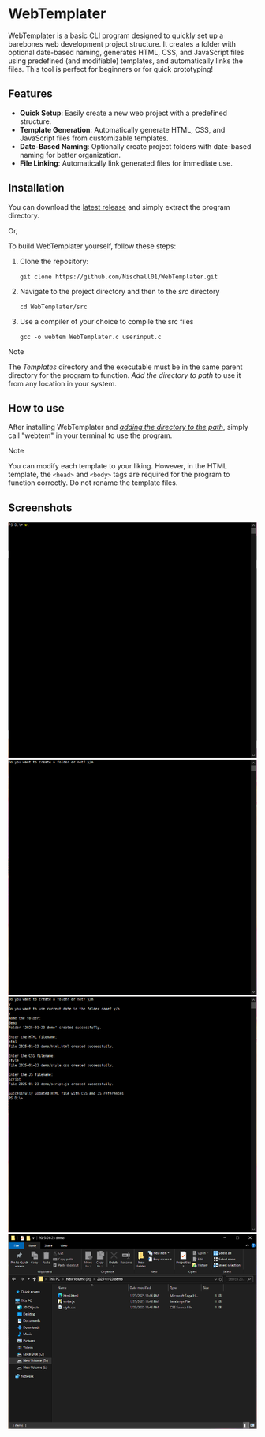 # WebTemplater

WebTemplater is a basic CLI program designed to quickly set up a barebones web development project structure. It creates a folder with optional date-based naming, generates HTML, CSS, and JavaScript files using predefined (and modifiable) templates, and automatically links the files. This tool is perfect for beginners or for quick prototyping!

## Features

- **Quick Setup**: Easily create a new web project with a predefined structure.
- **Template Generation**: Automatically generate HTML, CSS, and JavaScript files from customizable templates.
- **Date-Based Naming**: Optionally create project folders with date-based naming for better organization.
- **File Linking**: Automatically link generated files for immediate use.

## Installation

You can download the [latest release](https://github.com/Nischall01/WebTemplater/releases/latest) and simply extract the program directory.

Or,

To build WebTemplater yourself, follow these steps:

1. Clone the repository:

   ```pwsh
   git clone https://github.com/Nischall01/WebTemplater.git
   ```

2. Navigate to the project directory and then to the _src_ directory

   ```pwsh
   cd WebTemplater/src
   ```

3. Use a compiler of your choice to compile the src files

   ```pwsh
   gcc -o webtem WebTemplater.c userinput.c
   ```

> [!NOTE]
> The _Templates_ directory and the executable must be in the same parent directory for the program to function. _Add the directory to path_ to use it from any location in your system.

## How to use

After installing WebTemplater and [_adding the directory to the path_](https://www.eukhost.com/kb/how-to-add-to-the-path-on-windows-10-and-windows-11/), simply call "webtem" in your terminal to use the program.

> [!Note]
> You can modify each template to your liking. However, in the HTML template, the `<head>` and `<body>` tags are required for the program to function correctly. Do not rename the template files.

## Screenshots

![Screenshot 1](./media/screenshots/Screenshot%201.png)
![Screenshot 1](./media/screenshots/Screenshot%202.png)
![Screenshot 1](./media/screenshots/Screenshot%203.png)
![Screenshot 1](./media/screenshots/Screenshot%204.png)
